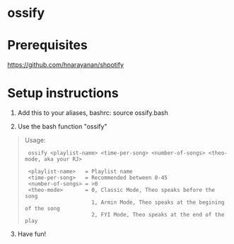# ossify

# Prerequisites
https://github.com/hnarayanan/shpotify

# Setup instructions

1. Add this to your aliases, bashrc:
source ossify.bash

2. Use the bash function "ossify"
>
>  Usage:
>
>      ossify <playlist-name> <time-per-song> <number-of-songs> <theo-mode, aka your RJ>
>
>      <playlist-name>   = Playlist name
>      <time-per-song>   = Recommended between 0-45
>      <number-of-songs> = >0
>      <theo-mode>       = 0, Classic Mode, Theo speaks before the song
>                          1, Armin Mode, Theo speaks at the begining of the song
>                          2, FYI Mode, Theo speaks at the end of the play

3. Have fun!
